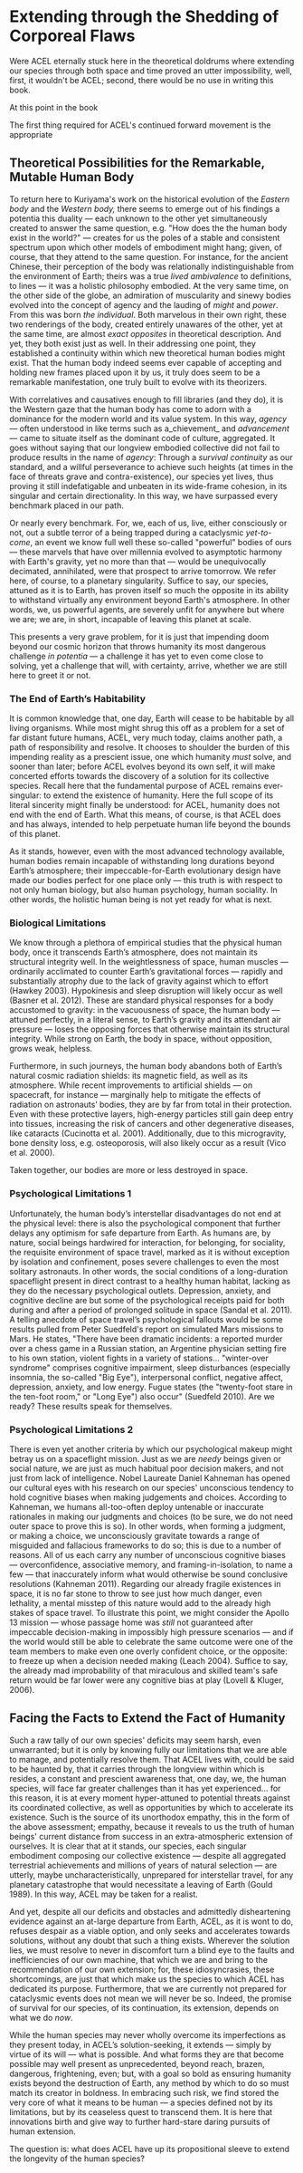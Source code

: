 # Extending through the Shedding of Corporeal Flaws

Were ACEL eternally stuck here in the theoretical doldrums where extending our species through both space and time proved an utter impossibility, well, first, it wouldn't be ACEL; second, there would be no use in writing this book.&#x20;

At this point in the book&#x20;

The first thing required for ACEL's continued forward movement is the appropriate &#x20;

## Theoretical Possibilities for the Remarkable, Mutable Human Body



To return here to Kuriyama's work on the historical evolution of the _Eastern body_ and the _Western body,_ there seems to emerge out of his findings a potentia this duality — each unknown to the other yet simultaneously created to answer the same question, e.g. "How does the the human body exist in the world?" — creates for us the poles of a stable and consistent spectrum upon which other models of embodiment might hang; given, of course, that they attend to the same question. For instance, for the ancient Chinese, their perception of the body was relationally indistinguishable from the environment of Earth; theirs was a true _lived ambivalence_ to definitions, to lines — it was a holistic philosophy embodied. At the very same time, on the other side of the globe, an admiration of muscularity and sinewy bodies evolved into the concept of agency and the lauding of _might_ and _power_. From this was born _the_ _individual_. Both marvelous in their own right, these two renderings of the body, created entirely unawares of the other, yet at the same time, are almost _exact opposites_ in theoretical description. And yet, they both exist just as well. In their addressing one point, they established a continuity within which new theoretical human bodies might exist. That the human body indeed seems ever capable of accepting and holding new frames placed upon it by us, it truly does seem to be a remarkable manifestation, one truly built to evolve with its theorizers.

With correlatives and causatives enough to fill libraries (and they do), it is the Western gaze that the human body has come to adorn with a dominance for the modern world and its value system. In this way, _agency_ — often understood in like terms such as a_chievement_ and _advancement_ — came to situate itself as the dominant code of culture, aggregated. It goes without saying that our longview embodied collective did not fail to produce results in the name of _agency_: Through a _survival continuity_ as our standard, and a willful perseverance to achieve such heights (at times in the face of threats grave and contra-existence), our species yet lives, thus proving it still indefatigable and unbeaten in its wide-frame cohesion, in its singular and certain directionality. In this way, we have surpassed every benchmark placed in our path.

Or nearly every benchmark. For, we, each of us, live, either consciously or not, out a subtle terror of a being trapped during a cataclysmic _yet-to-come_, an event we know full well these so-called "powerful" bodies of ours — these marvels that have over millennia evolved to asymptotic harmony with Earth's gravity, yet no more than that — would be unequivocally decimated, annihilated, were that prospect to arrive tomorrow. We refer here, of course, to a planetary singularity. Suffice to say, our species, attuned as it is to Earth, has proven itself so much the opposite in its ability to withstand virtually any environment beyond Earth's atmosphere. In other words, we, us powerful agents, are severely unfit for anywhere but where we are; we are, in short, incapable of leaving this planet at scale.&#x20;

This presents a very grave problem, for it is just that impending doom beyond our cosmic horizon that throws humanity its most dangerous challenge _in potentia_ — a challenge it has yet to even come close to solving, yet a challenge that will, with certainty, arrive, whether we are still here to greet it or not.&#x20;

### The End of Earth’s Habitability

It is common knowledge that, one day, Earth will cease to be habitable by all living organisms. While most might shrug this off as a problem for a set of far distant future humans, ACEL, very much today, claims another path, a path of responsibility and resolve. It chooses to shoulder the burden of this impending reality as a prescient issue, one which humanity _must_ solve, and sooner than later; before ACEL evolves beyond its own self, it will make concerted efforts towards the discovery of a solution for its collective species. Recall here that the fundamental purpose of ACEL remains ever-singular: to extend the existence of humanity. Here the full scope of its literal sincerity might finally be understood: for ACEL, humanity does not end with the end of Earth. What this means, of course, is that ACEL does and has always, intended to help perpetuate human life beyond the bounds of this planet.

As it stands, however, even with the most advanced technology available, human bodies remain incapable of withstanding long durations beyond Earth’s atmosphere; their impeccable-for-Earth evolutionary design have made our bodies perfect for one place only — this truth is with respect to not only human biology, but also human psychology, human sociality. In other words, the holistic human being is not yet ready for what is next.&#x20;

### Biological Limitations

We know through a plethora of empirical studies that the physical human body, once it transcends Earth’s atmosphere, does not maintain its structural integrity well. In the weightlessness of space, human muscles — ordinarily acclimated to counter Earth’s gravitational forces — rapidly and substantially atrophy due to the lack of gravity against which to effort (Hawkey 2003). Hypokinesis and sleep disruption will likely occur as well (Basner et al. 2012). These are standard physical responses for a body accustomed to gravity: in the vacuousness of space, the human body — attuned perfectly, in a literal sense, to Earth’s gravity and its attendant air pressure — loses the opposing forces that otherwise maintain its structural integrity. While strong on Earth, the body in space, without opposition, grows weak, helpless.

Furthermore, in such journeys, the human body abandons both of Earth’s natural cosmic radiation shields: its magnetic field, as well as its atmosphere. While recent improvements to artificial shields — on spacecraft, for instance — marginally help to mitigate the effects of radiation on astronauts’ bodies, they are by far from total in their protection. Even with these protective layers, high-energy particles still gain deep entry into tissues, increasing the risk of cancers and other degenerative diseases, like cataracts (Cucinotta et al. 2001). Additionally, due to this microgravity, bone density loss, e.g. osteoporosis, will also likely occur as a result (Vico et al. 2000).&#x20;

Taken together, our bodies are more or less destroyed in space.&#x20;

### Psychological Limitations 1

Unfortunately, the human body’s interstellar disadvantages do not end at the physical level: there is also the psychological component that further delays any optimism for safe departure from Earth. As humans are, by nature, social beings hardwired for interaction, for belonging, for sociality, the requisite environment of space travel, marked as it is without exception by isolation and confinement, poses severe challenges to even the most solitary astronauts. In other words, the social conditions of a long-duration spaceflight present in direct contrast to a healthy human habitat, lacking as they do the necessary psychological outlets. Depression, anxiety, and cognitive decline are but some of the psychological receipts paid for both during and after a period of prolonged solitude in space (Sandal et al. 2011). A telling anecdote of space travel’s psychological fallouts would be some results pulled from Peter Suedfeld's report on simulated Mars missions to Mars.  He states, "There have been dramatic incidents: a reported murder over a chess game in a Russian station, an Argentine physician setting fire to his own station, violent fights in a variety of stations... "winter-over syndrome" comprises cognitive impairment, sleep disturbances (especially insomnia, the so-called "Big Eye"), interpersonal conflict, negative affect, depression, anxiety, and low energy. Fugue states (the "twenty-foot stare in the ten-foot room," or "Long Eye") also occur" (Suedfeld 2010). Are we ready? These results speak for themselves.&#x20;

### Psychological Limitations 2

There is even yet another criteria by which our psychological makeup might betray us on a spaceflight mission. Just as we are _needy_ beings given or social nature, we are just as much habitual poor decision makers, and not just from lack of intelligence. Nobel Laureate Daniel Kahneman has opened our cultural eyes with his research on our species' unconscious tendency to hold cognitive biases when making judgements and choices. According to Kahneman, we humans all-too-often deploy untenable or inaccurate rationales in making our judgments and choices (to be sure, we do not need outer space to prove this is so). In other words, when forming a judgment, or making a choice, we unconsciously gravitate towards a range of misguided and fallacious frameworks to do so; this is due to a number of reasons. All of us each carry any number of unconscious cognitive biases — overconfidence, associative memory, and framing-in-isolation, to name a few — that inaccurately inform what would otherwise be sound conclusive resolutions (Kahneman 2011). Regarding our already fragile existences in space, it is no far stone to throw to see just how much danger, even lethality, a mental misstep of this nature would add to the already high stakes of space travel. To illustrate this point, we might consider the Apollo 13 mission — whose passage home was _still_ not guaranteed after impeccable decision-making in impossibly high pressure scenarios — and if the world would still be able to celebrate the same outcome were one of the team members to make even one overly confident choice, or the opposite: to freeze up when a decision needed making (Leach 2004). Suffice to say, the already mad improbability of that miraculous and skilled team's safe return would be far lower were any cognitive bias at play (Lovell & Kluger, 2006).

## Facing the Facts to Extend the Fact of Humanity

Such a raw tally of our own species' deficits may seem harsh, even unwarranted; but it is only by knowing fully our limitations that we are able to manage, and potentially resolve them. That ACEL lives with, could be said to be haunted by, that it carries through the longview within which is resides, a constant and prescient awareness that, one day, we, the human species, will face far greater challenges than it has yet experienced... for this reason, it is at every moment hyper-attuned to potential threats against its coordinated collective, as well as opportunities by which to accelerate its existence. Such is the source of its unorthodox empathy, this in the form of the above assessment; empathy, because it reveals to us the truth of human beings' current distance from success in an extra-atmospheric extension of ourselves. It is clear that at it stands, our species, each singular embodiment composing our collective existence — despite all aggregated terrestrial achievements and millions of years of natural selection — are utterly, maybe uncharacteristically, unprepared for interstellar travel, for any planetary catastrophe that would necessitate a leaving of Earth (Gould 1989). In this way, ACEL may be taken for a realist.

And yet, despite all our deficits and obstacles and admittedly disheartening evidence against an at-large departure from Earth, ACEL, as it is wont to do, refuses despair as a viable option, and only seeks and accelerates towards solutions, without any doubt that such a thing exists. Wherever the solution lies, we must resolve to never in discomfort turn a blind eye to the faults and inefficiencies of our own machine, that which we are and bring to the recommendation of our own extension; for, these idiosyncrasies, these shortcomings, are just that which make us the species to which ACEL has dedicated its purpose. Furthermore, that we are currently not prepared for cataclysmic events does not mean we will never be so. Indeed, the promise of survival for our species, of its continuation, its extension, depends on what we do _now_.

While the human species may never wholly overcome its imperfections as they present today, in ACEL’s solution-seeking, it extends — simply by virtue of its will — what is possible. And what forms they are that become possible may well present as unprecedented, beyond reach, brazen, dangerous, frightening, even; but, with a goal so bold as ensuring humanity exists beyond the destruction of Earth, any method by which to do so must match its creator in boldness. In embracing such risk, we find stored the very core of what it means to be human — a species defined not by its limitations, but by its ceaseless quest to transcend them. It is here that innovations birth and give way to further hard-stare daring pursuits of human extension.

The question is: what does ACEL have up its propositional sleeve to extend the longevity of the human species?




